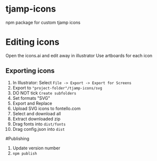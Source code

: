 # tjamp-icons
npm package for custom tjamp icons

# Editing icons
Open the icons.ai and edit away in illustrator
Use artboards for each icon

## Exporting icons
1. In Illustrator: Select `File -> Export -> Export for Screens`
2. Export to `"project-folder"/tjamp-icons/svg`
3. DO NOT tick `Create subfolders`
4. Set formats "SVG"
5. Export and Replace
6. Upload SVG icons to fontello.com
7. Select and download all
8. Extract downloaded zip
9. Drag fonts into `dist/fonts`
10. Drag config.json into `dist`

#Publishing
1. Update version number
2. `npm publish`